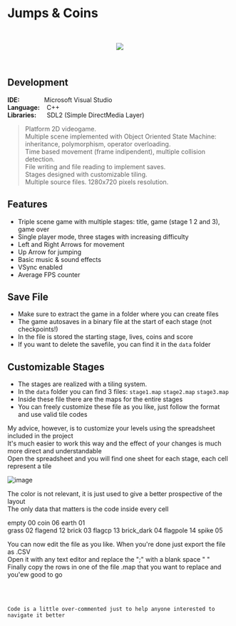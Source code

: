 # Jumps & Coins
<br/>

<p align="center">
  <img src="http://emanuelecarrino.altervista.org/images/portfolio/platform_1280x720.png" />
</p>
<br/>

## Development
**IDE:** &nbsp;&nbsp;&nbsp;&nbsp;&nbsp;&nbsp;&nbsp;&nbsp;&nbsp;&nbsp;&nbsp;&nbsp; Microsoft Visual Studio  
**Language:** &nbsp;&nbsp; C++  
**Libraries:** &nbsp;&nbsp;&nbsp;&nbsp; SDL2 (Simple DirectMedia Layer)
<br/>
> Platform 2D videogame.  
> Multiple scene implemented with Object Oriented State Machine:  
> inheritance, polymorphism, operator overloading.  
> Time based movement (frame indipendent), multiple collision detection.  
> File writing and file reading to implement saves.  
> Stages designed with customizable tiling.  
> Multiple source files. 1280x720 pixels resolution.  

## Features
* Triple scene game with multiple stages: title, game (stage 1 2 and 3), game over
* Single player mode, three stages with increasing difficulty
* Left and Right Arrows for movement
* Up Arrow for jumping
* Basic music & sound effects
* VSync enabled
* Average FPS counter

## Save File
* Make sure to extract the game in a folder where you can create files
* The game autosaves  in a binary file at the start of each stage (not checkpoints!)
* In the file is stored the starting stage, lives, coins and score
* If you want to delete the savefile, you can find it in the `data` folder 

## Customizable Stages
* The stages are realized with a tiling system.
* In the `data` folder you can find 3 files: `stage1.map`  `stage2.map`  `stage3.map`
* Inside these file there are the maps for the entire stages
* You can freely customize these file as you like, just follow the format and use valid tile codes

My advice, however, is to customize your levels using the spreadsheet included in the project  
It's much easier to work this way and the effect of your changes is much more direct and understandable  
Open the spreadsheet and you will find one sheet for each stage, each cell represent a tile  
  
![image](https://user-images.githubusercontent.com/88102377/169651515-5b4b144c-2eea-4462-8a1e-27a5d8284408.png)
  
The color is not relevant, it is just used to give a better prospective of the layout  
The only data that matters is the code inside every cell  

empty				00						coin				06
earth				01										
grass				02						flagend				12
brick				03						flagcp				13
brick_dark	04						flagpole			14
spike				05										


You can now edit the file as you like. When you're done just export the file as .CSV  
Open it with any text editor and replace the ";" with a blank space " "  
Finally copy the rows in one of the file .map that you want to replace and you'ew good to go  

<br/>
<br/>

`Code is a little over-commented just to help anyone interested to navigate it better`  
